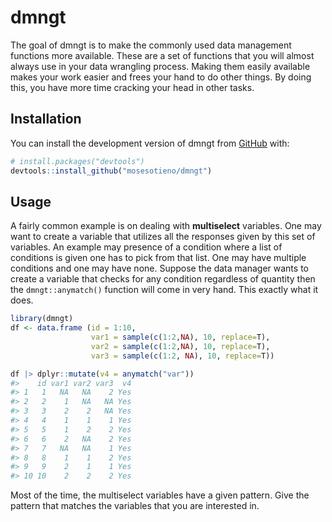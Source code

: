 
<!-- README.md is generated from README.Rmd. Please edit that file -->

# dmngt

<!-- badges: start -->
<!-- badges: end -->

The goal of dmngt is to make the commonly used data management functions
more available. These are a set of functions that you will almost always
use in your data wrangling process. Making them easily available makes
your work easier and frees your hand to do other things. By doing this,
you have more time cracking your head in other tasks.

## Installation

You can install the development version of dmngt from
[GitHub](https://github.com/) with:

``` r
# install.packages("devtools")
devtools::install_github("mosesotieno/dmngt")
```

## Usage

A fairly common example is on dealing with **multiselect** variables.
One may want to create a variable that utilizes all the responses given
by this set of variables. An example may presence of a condition where a
list of conditions is given one has to pick from that list. One may have
multiple conditions and one may have none. Suppose the data manager
wants to create a variable that checks for any condition regardless of
quantity then the `dmngt::anymatch()` function will come in very hand.
This exactly what it does.

``` r
library(dmngt)
df <- data.frame (id = 1:10,
                  var1 = sample(c(1:2,NA), 10, replace=T),
                  var2 = sample(c(1:2,NA), 10, replace=T),
                  var3 = sample(c(1:2, NA), 10, replace=T))

df |> dplyr::mutate(v4 = anymatch("var"))
#>    id var1 var2 var3  v4
#> 1   1   NA   NA    2 Yes
#> 2   2    1   NA   NA Yes
#> 3   3    2    2   NA Yes
#> 4   4    1    1    1 Yes
#> 5   5    1    2    2 Yes
#> 6   6    2   NA    2 Yes
#> 7   7   NA   NA    1 Yes
#> 8   8    1    1    2 Yes
#> 9   9    2    1    1 Yes
#> 10 10    2    2    2 Yes
```

Most of the time, the multiselect variables have a given pattern. Give
the pattern that matches the variables that you are interested in.
